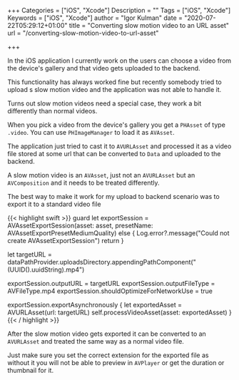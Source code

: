 +++
Categories = ["iOS", "Xcode"]
Description = ""
Tags = ["iOS", "Xcode"]
Keywords = ["iOS", "Xcode"]
author = "Igor Kulman"
date = "2020-07-22T05:29:12+01:00"
title = "Converting slow motion video to an URL asset"
url = "/converting-slow-motion-video-to-url-asset"

+++

In the iOS application I currently work on the users can choose a video from the device's gallery and that video gets uploaded to the backend. 

This functionality has always worked fine but recently somebody tried to upload s slow motion video and the application was not able to handle it. 

Turns out slow motion videos need a special case, they work a bit differently than normal videos.

When you pick a video from the device's gallery you get a `PHAsset` of type `.video`. You can use `PHImageManager` to load it as `AVAsset`.

The application just tried to cast it to `AVURLAsset` and processed it as a video file stored at some url that can be converted to `Data` and uploaded to the backend. 

A slow motion video is an `AVAsset`, just not an `AVURLAsset` but an `AVComposition` and it needs to be treated differently. 

The best way to make it work for my upload to backend scenario was to export it to a standard video file

{{< highlight swift >}}
guard let exportSession = AVAssetExportSession(asset: asset, presetName: AVAssetExportPresetMediumQuality) else {
    Log.error?.message("Could not create AVAssetExportSession")
    return
}

let targetURL = dataPathProvider.uploadsDirectory.appendingPathComponent("\(UUID().uuidString).mp4")

exportSession.outputURL = targetURL
exportSession.outputFileType = AVFileType.mp4
exportSession.shouldOptimizeForNetworkUse = true

exportSession.exportAsynchronously {
    let exportedAsset = AVURLAsset(url: targetURL)
    self.processVideoAsset(asset: exportedAsset)
}
{{< / highlight >}}

After the slow motion video gets exported it can be converted to an `AVURLAsset` and treated the same way as a normal video file.

<!--more-->

Just make sure you set the correct extension for the exported file as without it you will not be able to preview in `AVPlayer` or get the duration or thumbnail for it.